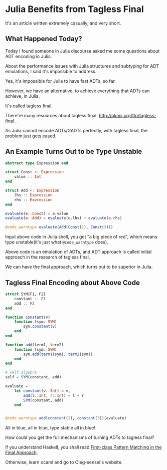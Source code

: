 # Julia Benefits from Tagless Final

It's an article written extremely casually, and very short.

## What Happened Today?

Today I found someone in Julia discourse asked me some questions about ADT encoding in Julia.

About the performance issues with Julia structures and subtyping for ADT emulations, I said it's impossible to address.

Yes, it's impossible for Julia to have fast ADTs, so far.

However, we have an alternative, to achieve everything that ADTs can achieve, in Julia.

It's called tagless final.

There're many resources about tagless final: http://okmij.org/ftp/tagless-final .

As Julia cannot encode ADTs/GADTs perfectly, with tagless final, the problem just gets eased.


## An Example Turns Out to be Type Unstable

```julia
abstract type Expression end

struct Const <: Expression
    value :: Int
end

struct Add <: Expression
    lhs :: Expression
    rhs :: Expression
end

evaluate(e::Const) = e.value
evaluate(e::Add) = evaluate(e.lhs) + evaluate(e.rhs)

@code_warntype evaluate(Add(Const(2), Const(3)))
```

Input above code in Julia shell, you got "a big piece of red", which means type unstable(it's just what `@code_warntype` does).


Above code is an emulation of ADTs, and ADT approach is called initial approach in the research of tagless final.

We can have the final approach, which turns out to be superior in Julia.

## Tagless Final Encoding about Above Code


```julia
struct SYM{F1, F2}
    constant :: F1
    add :: F2
end

function constant(v)
    function (sym::SYM)
        sym.constant(v)
    end
end

function add(term1, term2)
    function (sym::SYM)
        sym.add(term1(sym), term2(sym))
    end
end

# self algebra
self = SYM(constant, add)

evaluate =
    let constant(v::Int) = v,
        add(l::Int, r::Int) = l + r
        SYM(constant, add)
    end


@code_warntype add(constant(2), constant(3))(evaluate)
```

All in blue, all in blue, type stable all in blue!

How could you get the full mechanisms of turning ADTs to tagless final?

If you understand Haskell, you shall read [First-class Pattern Matching in the Final Approach](tagless-final-pattern-match.md).

Otherwise, learn ocaml and go to Oleg-sensei's website.

